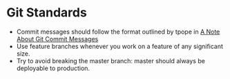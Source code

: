 # Git Standards

* Commit messages should
  follow the format outlined by tpope
  in [A Note About Git Commit Messages](http://tbaggery.com/2008/04/19/a-note-about-git-commit-messages.html)
* Use feature branches
  whenever you work on a feature
  of any significant size.
* Try to avoid breaking the master branch:
  master should always be deployable to production.
